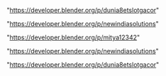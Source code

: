"https://developer.blender.org/p/dunia8etslotgacor"

"https://developer.blender.org/p/newindiasolutions"

 
"https://developer.blender.org/p/mitya12342"


"https://developer.blender.org/p/newindiasolutions"


"https://developer.blender.org/p/dunia8etslotgacor"


 
